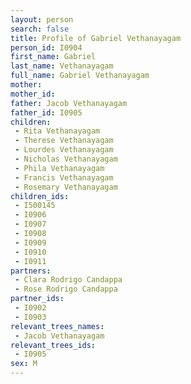```yaml
---
layout: person
search: false
title: Profile of Gabriel Vethanayagam
person_id: I0904
first_name: Gabriel
last_name: Vethanayagam
full_name: Gabriel Vethanayagam
mother: 
mother_id: 
father: Jacob Vethanayagam
father_id: I0905
children:
 - Rita Vethanayagam
 - Therese Vethanayagam
 - Lourdes Vethanayagam
 - Nicholas Vethanayagam
 - Phila Vethanayagam
 - Francis Vethanayagam
 - Rosemary Vethanayagam
children_ids:
 - I500145
 - I0906
 - I0907
 - I0908
 - I0909
 - I0910
 - I0911
partners:
 - Clara Rodrigo Candappa
 - Rose Rodrigo Candappa
partner_ids:
 - I0902
 - I0903
relevant_trees_names:
 - Jacob Vethanayagam
relevant_trees_ids:
 - I0905
sex: M
---
```


